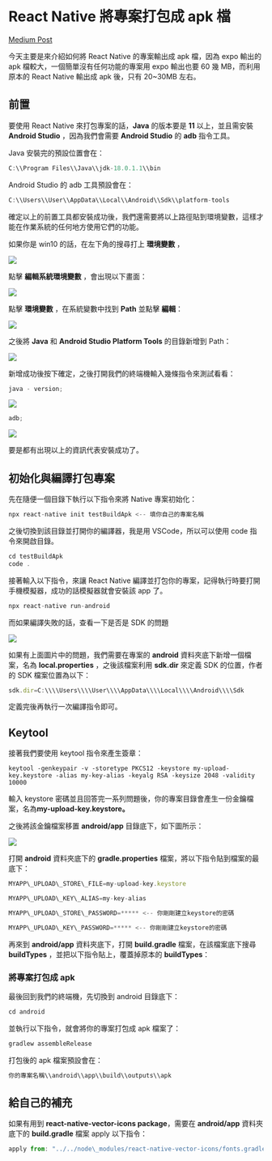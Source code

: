 # React Native 將專案打包成 apk 檔

[Medium Post](https://medium.com/@weiyun0912/react-native-%E5%B0%87%E5%B0%88%E6%A1%88%E6%89%93%E5%8C%85%E6%88%90-apk-%E6%AA%94-2908744f3a2b)

今天主要是來介紹如何將 React Native 的專案輸出成 apk 檔，因為 expo 輸出的 apk 檔較大，一個簡單沒有任何功能的專案用 expo 輸出也要 60 幾 MB，而利用原本的 React Native 輸出成 apk 後，只有 20~30MB 左右。

## **前置**

要使用 React Native 來打包專案的話，**Java** 的版本要是 **11** 以上，並且需安裝 **Android Studio** ，因為我們會需要 **Android Studio** 的 **adb** 指令工具。

Java 安裝完的預設位置會在：

```javascript
C:\\Program Files\\Java\\jdk-18.0.1.1\\bin
```

Android Studio 的 adb 工具預設會在：

```javascript
C:\\Users\\User\\AppData\\Local\\Android\\Sdk\\platform-tools
```

確定以上的前置工具都安裝成功後，我們還需要將以上路徑貼到環境變數，這樣才能在作業系統的任何地方使用它們的功能。

如果你是 win10 的話，在左下角的搜尋打上 **環境變數** ，

![](https://cdn-images-1.medium.com/max/800/1*Kc53EiB-mpKtZM7h03yDvQ.png)

點擊 **編輯系統環境變數** ，會出現以下畫面：

![](https://cdn-images-1.medium.com/max/800/1*shHKyla6AZDt0vYyQpqc-Q.png)

點擊 **環境變數** ，在系統變數中找到 **Path** 並點擊 **編輯**：

![](https://cdn-images-1.medium.com/max/800/1*XJTLu8e3qC4OYs4umAgvUw.png)

之後將 **Java** 和 **Android Studio Platform Tools** 的目錄新增到 Path：

![](https://cdn-images-1.medium.com/max/800/1*xeJJiKewVU358t0sM-ljgQ.png)

新增成功後按下確定，之後打開我們的終端機輸入幾條指令來測試看看：

```javascript
java - version;
```

![](https://cdn-images-1.medium.com/max/800/1*AaTpSlcYalSTX1bx4D10RA.png)

```javascript
adb;
```

![](https://cdn-images-1.medium.com/max/800/1*Ik9x2VBW_RkRR24oSg9_Rg.png)

要是都有出現以上的資訊代表安裝成功了。

## **初始化與編譯打包專案**

先在隨便一個目錄下執行以下指令來將 Native 專案初始化：

```javascript
npx react-native init testBuildApk <-- 填你自己的專案名稱
```

之後切換到該目錄並打開你的編譯器，我是用 VSCode，所以可以使用 code 指令來開啟目錄。

```javascript
cd testBuildApk
code .
```

接著輸入以下指令，來讓 React Native 編譯並打包你的專案，記得執行時要打開手機模擬器，成功的話模擬器就會安裝該 app 了。

```javascript
npx react-native run-android
```

而如果編譯失敗的話，查看一下是否是 SDK 的問題

![](https://cdn-images-1.medium.com/max/800/1*fWBPTL4iqpJgASIOLZVnEA.png)

如果有上面圖片中的問題，我們需要在專案的 **android** 資料夾底下新增一個檔案，名為 **local.properties** ，之後該檔案利用 **sdk.dir** 來定義 SDK 的位置，作者的 SDK 檔案位置為以下：

```javascript
sdk.dir=C:\\\\Users\\\\User\\\\AppData\\\\Local\\\\Android\\\\Sdk
```

定義完後再執行一次編譯指令即可。

## **Keytool**

接著我們要使用 keytool 指令來產生簽章：

```
keytool -genkeypair -v -storetype PKCS12 -keystore my-upload-key.keystore -alias my-key-alias -keyalg RSA -keysize 2048 -validity 10000
```

輸入 keystore 密碼並且回答完一系列問題後，你的專案目錄會產生一份金鑰檔案，名為**my-upload-key.keystore。**

之後將該金鑰檔案移置 **android/app** 目錄底下，如下圖所示：

![](https://cdn-images-1.medium.com/max/800/1*clYpa4LkbPqE4_RXeogdGQ.png)

打開 **android** 資料夾底下的 **gradle.properties** 檔案，將以下指令貼到檔案的最底下：

```javascript
MYAPP\_UPLOAD\_STORE\_FILE=my-upload-key.keystore

MYAPP\_UPLOAD\_KEY\_ALIAS=my-key-alias

MYAPP\_UPLOAD\_STORE\_PASSWORD=***** <-- 你剛剛建立keystore的密碼

MYAPP\_UPLOAD\_KEY\_PASSWORD=***** <-- 你剛剛建立keystore的密碼
```

再來到 **android/app** 資料夾底下，打開 **build.gradle** 檔案，在該檔案底下搜尋 **buildTypes** ，並把以下指令貼上，覆蓋掉原本的 **buildTypes**：

### **將專案打包成 apk**

最後回到我們的終端機，先切換到 android 目錄底下：

```javascript
cd android
```

並執行以下指令，就會將你的專案打包成 apk 檔案了：

```javascript
gradlew assembleRelease
```

打包後的 apk 檔案預設會在：

```javascript
你的專案名稱\\android\\app\\build\\outputs\\apk
```

## **給自己的補充**

如果有用到 **react-native-vector-icons package**，需要在 **android/app** 資料夾底下的 **build.gradle** 檔案 apply 以下指令：

```javascript
apply from: "../../node\_modules/react-native-vector-icons/fonts.gradle"
```
